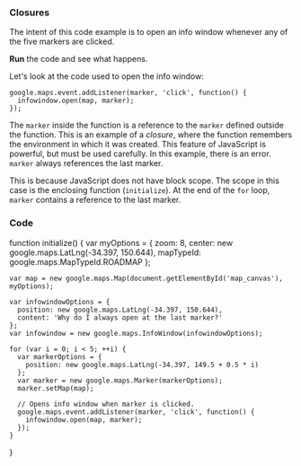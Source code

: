 ### Closures

The intent of this code example is to open an info window whenever any
of the five markers are clicked.

**Run** the code and see what happens.

Let's look at the code used to open the info window:

    google.maps.event.addListener(marker, 'click', function() {
      infowindow.open(map, marker);
    });

The `marker` inside the function is a reference to the `marker` defined outside
the function. This is an example of a *closure*, where the function remembers
the environment in which it was created. This feature of JavaScript is powerful,
but must be used carefully. In this example, there is an error. `marker` always
references the last marker.

This is because JavaScript does not have block scope. The scope in this case is
the enclosing function (`initialize`). At the end of the `for` loop, `marker`
contains a reference to the last marker.

### Code
function initialize() {
    var myOptions = {
      zoom: 8,
      center: new google.maps.LatLng(-34.397, 150.644),
      mapTypeId: google.maps.MapTypeId.ROADMAP
    };

    var map = new google.maps.Map(document.getElementById('map_canvas'), myOptions);

    var infowindowOptions = {
      position: new google.maps.LatLng(-34.397, 150.644),
      content: 'Why do I always open at the last marker?'
    };
    var infowindow = new google.maps.InfoWindow(infowindowOptions);

    for (var i = 0; i < 5; ++i) {
      var markerOptions = {
        position: new google.maps.LatLng(-34.397, 149.5 + 0.5 * i)
      };
      var marker = new google.maps.Marker(markerOptions);
      marker.setMap(map);

      // Opens info window when marker is clicked.
      google.maps.event.addListener(marker, 'click', function() {
        infowindow.open(map, marker);
      });
    }
}
